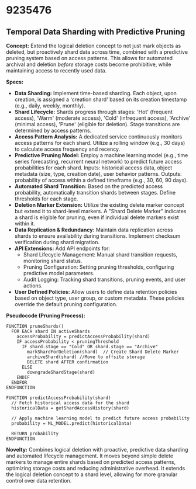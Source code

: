 # 9235476

## Temporal Data Sharding with Predictive Pruning

**Concept:** Extend the logical deletion concept to not just mark objects as deleted, but proactively shard data across time, combined with a predictive pruning system based on access patterns. This allows for automated archival and deletion *before* storage costs become prohibitive, while maintaining access to recently used data.

**Specs:**

*   **Data Sharding:** Implement time-based sharding. Each object, upon creation, is assigned a 'creation shard' based on its creation timestamp (e.g., daily, weekly, monthly).
*   **Shard Lifecycle:** Shards progress through stages: 'Hot' (frequent access), 'Warm' (moderate access), 'Cold' (infrequent access), 'Archive' (minimal access), 'Prune' (eligible for deletion). Stage transitions are determined by access patterns.
*   **Access Pattern Analysis:** A dedicated service continuously monitors access patterns for each shard. Utilize a rolling window (e.g., 30 days) to calculate access frequency and recency.
*   **Predictive Pruning Model:** Employ a machine learning model (e.g., time series forecasting, recurrent neural network) to predict future access probabilities for each shard. Inputs: historical access data, object metadata (size, type, creation date), user behavior patterns. Outputs: probability of access within a defined timeframe (e.g., 30, 60, 90 days).
*   **Automated Shard Transition:** Based on the predicted access probability, automatically transition shards between stages. Define thresholds for each stage.
*   **Deletion Marker Extension:** Utilize the existing delete marker concept but extend it to shard-level markers.  A "Shard Delete Marker" indicates a shard is eligible for pruning, even if individual delete markers exist within it.
*   **Data Replication & Redundancy:** Maintain data replication across shards to ensure availability during transitions. Implement checksum verification during shard migration.
*   **API Extensions:** Add API endpoints for:
    *   Shard Lifecycle Management: Manual shard transition requests, monitoring shard status.
    *   Pruning Configuration: Setting pruning thresholds, configuring predictive model parameters.
    *   Audit Logging: Tracking shard transitions, pruning events, and user actions.
*   **User Defined Policies:** Allow users to define data retention policies based on object type, user group, or custom metadata.  These policies override the default pruning configuration.

**Pseudocode (Pruning Process):**

```
FUNCTION pruneShards()
  FOR EACH shard IN activeShards
    accessProbability = predictAccessProbability(shard)
    IF accessProbability < pruningThreshold
      IF shard.stage == "Cold" OR shard.stage == "Archive"
        markShardForDeletion(shard)  // Create Shard Delete Marker
        archiveShard(shard) //Move to offsite storage
        DELETE shard AFTER confirmation
      ELSE
        downgradeShardStage(shard)
    ENDIF
  ENDFOR
ENDFUNCTION

FUNCTION predictAccessProbability(shard)
  // Fetch historical access data for the shard
  historicalData = getShardAccessHistory(shard)

  // Apply machine learning model to predict future access probability
  probability = ML_MODEL.predict(historicalData)

  RETURN probability
ENDFUNCTION
```

**Novelty:** Combines logical deletion with proactive, predictive data sharding and automated lifecycle management. It moves beyond simple delete markers to manage entire shards based on predicted access patterns, optimizing storage costs and reducing administrative overhead. It extends the logical deletion concept to a shard level, allowing for more granular control over data retention.
